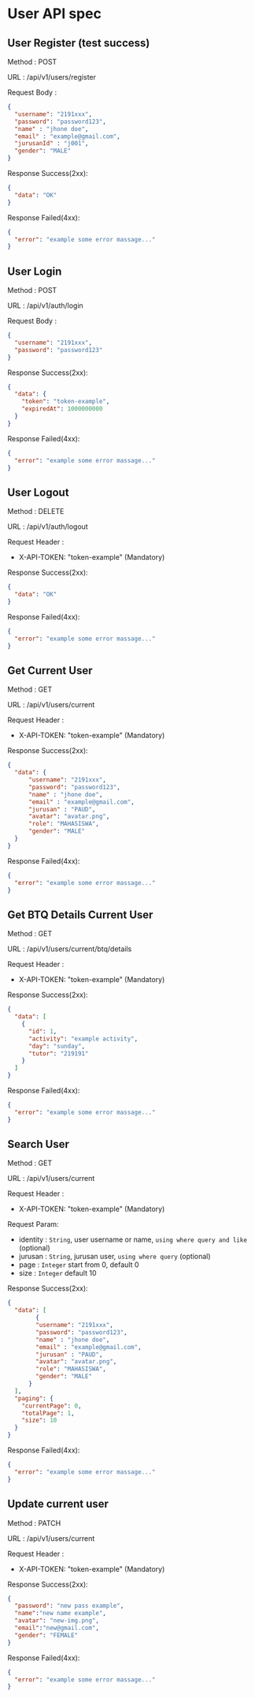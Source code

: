 # User API spec

## User Register (test success)

Method : POST

URL : /api/v1/users/register

Request Body :

```json
{
  "username": "2191xxx",
  "password": "password123",
  "name" : "jhone doe",
  "email" : "example@gmail.com",
  "jurusanId" : "j001",
  "gender": "MALE"
}
```

Response Success(2xx):
```json
{
  "data": "OK"
}
```

Response Failed(4xx):
```json
{
  "error": "example some error massage..."
}
```

## User Login

Method : POST

URL : /api/v1/auth/login

Request Body :

```json
{
  "username": "2191xxx",
  "password": "password123"
}
```

Response Success(2xx):
```json
{
  "data": {
    "token": "token-example",
    "expiredAt": 1000000000
  }
}
```

Response Failed(4xx):
```json
{
  "error": "example some error massage..."
}
```

## User Logout

Method : DELETE

URL : /api/v1/auth/logout

Request Header : 

- X-API-TOKEN: "token-example" (Mandatory) 

Response Success(2xx):
```json
{
  "data": "OK"
}
```

Response Failed(4xx):
```json
{
  "error": "example some error massage..."
}
```

## Get Current User

Method : GET

URL : /api/v1/users/current

Request Header :

- X-API-TOKEN: "token-example" (Mandatory)

Response Success(2xx):
```json
{
  "data": {
      "username": "2191xxx",
      "password": "password123",
      "name" : "jhone doe",
      "email" : "example@gmail.com",
      "jurusan" : "PAUD",
      "avatar": "avatar.png",
      "role": "MAHASISWA",
      "gender": "MALE"
  }
}
```

Response Failed(4xx):
```json
{
  "error": "example some error massage..."
}
```

## Get BTQ Details Current User

Method : GET

URL : /api/v1/users/current/btq/details

Request Header :

- X-API-TOKEN: "token-example" (Mandatory)

Response Success(2xx):

```json
{
  "data": [
    {
      "id": 1,
      "activity": "example activity",
      "day": "sunday",
      "tutor": "219191"
    }
  ]
}
```

Response Failed(4xx):
```json
{
  "error": "example some error massage..."
}
```

## Search User

Method : GET

URL : /api/v1/users/current

Request Header :

- X-API-TOKEN: "token-example" (Mandatory)

Request Param:

- identity : `String`, user username or name, `using where query and like` (optional)
- jurusan : `String`, jurusan user, `using where query` (optional)
- page : `Integer` start from 0, default 0
- size : `Integer` default 10


Response Success(2xx):
```json
{
  "data": [
        {
        "username": "2191xxx",
        "password": "password123",
        "name" : "jhone doe",
        "email" : "example@gmail.com",
        "jurusan" : "PAUD",
        "avatar": "avatar.png",
        "role": "MAHASISWA",
        "gender": "MALE"
      }
  ],
  "paging": {
    "currentPage": 0,
    "totalPage": 1,
    "size": 10
  }
}
```

Response Failed(4xx):
```json
{
  "error": "example some error massage..."
}
```

## Update current user

Method : PATCH

URL : /api/v1/users/current

Request Header :

- X-API-TOKEN: "token-example" (Mandatory)

Response Success(2xx):

```json
{
  "password": "new pass example",
  "name":"new name example",
  "avatar": "new-img.png",
  "email":"new@gmail.com",
  "gender": "FEMALE"
}
```

Response Failed(4xx):
```json
{
  "error": "example some error massage..."
}
```
